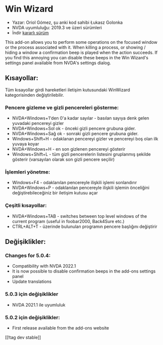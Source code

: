 # Win Wizard #

* Yazar: Oriol Gómez, şu anki kod sahibi Łukasz Golonka
* NVDA uyumluluğu: 2019.3 ve üzeri sürümleri
* İndir [kararlı sürüm][1]

This add-on allows you to perform some operations on the focused window or
the process associated with it.  When killing a process, or showing / hiding
a window a confirmation beep is played when the action succeeds.  If you
find this annoying you can disable these beeps in the Win Wizard's settings
panel available from NVDA's settings dialog.

## Kısayollar:
Tüm kısayollar girdi hareketleri iletişim kutusundaki WinWizard
kategorisinden değiştirilebilir.
### Pencere gizleme ve gizli pencereleri gösterme:
* NVDA+Windows+1'den 0'a kadar sayılar - basılan sayıya denk gelen yuvadaki
  pencereyi gizler
* NVDA+Windows+Sol ok - önceki gizli pencere grubuna gider.
* NVDA+Windows+Sağ ok - sonraki gizli pencere grubuna gider.
* Windows+Shift+H - odaklanan pencereyi gizler ve pencereyi boş olan ilk
  yuvaya koyar
* NVDA+Windows+H - en son gizlenen pencereyi gösterir
* Windows+Shift+L - tüm gizli pencerelerin listesini gruplanmış şekilde
  gösterir (varsayılan olarak son gizli pencere seçilir)

### İşlemleri yönetme:
* Windows+F4 - odaklanılan pencereyle ilişkili işlemi sonlandırır
* NVDA+Windows+P - odaklanılan pencereyle ilişkili işlemin önceliğini
  değiştirebileceğiniz bir iletişim kutusu açar

### Çeşitli kısayollar:
* NVDA+Windows+TAB - switches between top level windows of the current
  program (useful in foobar2000, Back4Sure etc.)
* CTRL+ALT+T - üzerinde bulunulan programın pencere başlığını değiştirir

## Değişiklikler:

### Changes for 5.0.4:

* Compatibility with NVDA 2022.1
* It is now possible to disable confirmation beeps in the add-ons settings
  panel
* Update translations

### 5.0.3 için değişiklikler

* NVDA 2021.1 ile uyumluluk

### 5.0.2 için değişiklikler:

* First release available from the add-ons website

[[!tag dev stable]]

[1]: https://addons.nvda-project.org/files/get.php?file=winwizard
